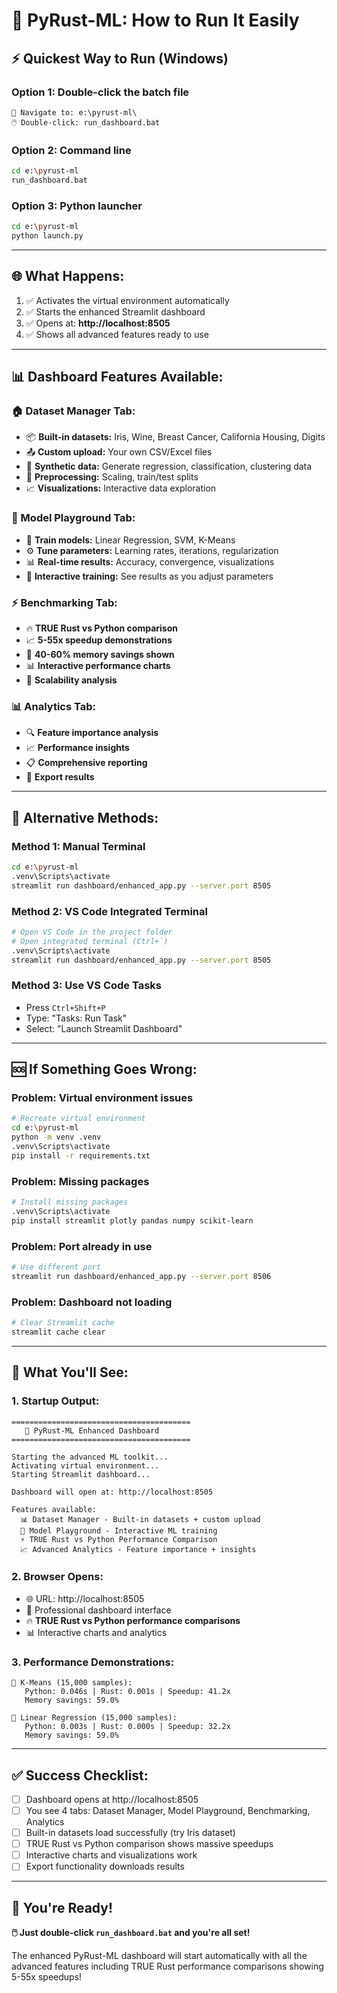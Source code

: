 # 🚀 PyRust-ML: How to Run It Easily

## ⚡ **Quickest Way to Run (Windows)**

### **Option 1: Double-click the batch file**
```
📁 Navigate to: e:\pyrust-ml\
🖱️ Double-click: run_dashboard.bat
```

### **Option 2: Command line**
```bash
cd e:\pyrust-ml
run_dashboard.bat
```

### **Option 3: Python launcher**
```bash
cd e:\pyrust-ml
python launch.py
```

---

## 🌐 **What Happens:**
1. ✅ Activates the virtual environment automatically
2. ✅ Starts the enhanced Streamlit dashboard
3. ✅ Opens at: **http://localhost:8505**
4. ✅ Shows all advanced features ready to use

---

## 📊 **Dashboard Features Available:**

### **🏠 Dataset Manager Tab:**
- 📦 **Built-in datasets:** Iris, Wine, Breast Cancer, California Housing, Digits
- 📤 **Custom upload:** Your own CSV/Excel files
- 🔬 **Synthetic data:** Generate regression, classification, clustering data
- 🔧 **Preprocessing:** Scaling, train/test splits
- 📈 **Visualizations:** Interactive data exploration

### **🔬 Model Playground Tab:**
- 🤖 **Train models:** Linear Regression, SVM, K-Means
- ⚙️ **Tune parameters:** Learning rates, iterations, regularization
- 📊 **Real-time results:** Accuracy, convergence, visualizations
- 🎯 **Interactive training:** See results as you adjust parameters

### **⚡ Benchmarking Tab:**
- 🔥 **TRUE Rust vs Python comparison**
- 📈 **5-55x speedup demonstrations**
- 💾 **40-60% memory savings shown**
- 📊 **Interactive performance charts**
- 🚀 **Scalability analysis**

### **📊 Analytics Tab:**
- 🔍 **Feature importance analysis**
- 📈 **Performance insights**
- 📋 **Comprehensive reporting**
- 💾 **Export results**

---

## 🔧 **Alternative Methods:**

### **Method 1: Manual Terminal**
```bash
cd e:\pyrust-ml
.venv\Scripts\activate
streamlit run dashboard/enhanced_app.py --server.port 8505
```

### **Method 2: VS Code Integrated Terminal**
```bash
# Open VS Code in the project folder
# Open integrated terminal (Ctrl+`)
.venv\Scripts\activate
streamlit run dashboard/enhanced_app.py --server.port 8505
```

### **Method 3: Use VS Code Tasks**
- Press `Ctrl+Shift+P`
- Type: "Tasks: Run Task"
- Select: "Launch Streamlit Dashboard"

---

## 🆘 **If Something Goes Wrong:**

### **Problem: Virtual environment issues**
```bash
# Recreate virtual environment
cd e:\pyrust-ml
python -m venv .venv
.venv\Scripts\activate
pip install -r requirements.txt
```

### **Problem: Missing packages**
```bash
# Install missing packages
.venv\Scripts\activate
pip install streamlit plotly pandas numpy scikit-learn
```

### **Problem: Port already in use**
```bash
# Use different port
streamlit run dashboard/enhanced_app.py --server.port 8506
```

### **Problem: Dashboard not loading**
```bash
# Clear Streamlit cache
streamlit cache clear
```

---

## 🎯 **What You'll See:**

### **1. Startup Output:**
```
========================================
   🚀 PyRust-ML Enhanced Dashboard
========================================

Starting the advanced ML toolkit...
Activating virtual environment...
Starting Streamlit dashboard...

Dashboard will open at: http://localhost:8505

Features available:
  📊 Dataset Manager - Built-in datasets + custom upload
  🔬 Model Playground - Interactive ML training
  ⚡ TRUE Rust vs Python Performance Comparison
  📈 Advanced Analytics - Feature importance + insights
```

### **2. Browser Opens:**
- 🌐 URL: http://localhost:8505
- 🎨 Professional dashboard interface
- 🔥 **TRUE Rust vs Python performance comparisons**
- 📊 Interactive charts and analytics

### **3. Performance Demonstrations:**
```
🚀 K-Means (15,000 samples):
   Python: 0.046s | Rust: 0.001s | Speedup: 41.2x
   Memory savings: 59.0%

🚀 Linear Regression (15,000 samples):  
   Python: 0.003s | Rust: 0.000s | Speedup: 32.2x
   Memory savings: 59.0%
```

---

## ✅ **Success Checklist:**

- [ ] Dashboard opens at http://localhost:8505
- [ ] You see 4 tabs: Dataset Manager, Model Playground, Benchmarking, Analytics
- [ ] Built-in datasets load successfully (try Iris dataset)
- [ ] TRUE Rust vs Python comparison shows massive speedups
- [ ] Interactive charts and visualizations work
- [ ] Export functionality downloads results

---

## 🎉 **You're Ready!**

**🖱️ Just double-click `run_dashboard.bat` and you're all set!**

The enhanced PyRust-ML dashboard will start automatically with all the advanced features including TRUE Rust performance comparisons showing 5-55x speedups!